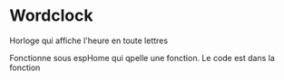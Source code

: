 # Wordclock
Horloge qui affiche l'heure en toute lettres

Fonctionne sous espHome qui qpelle une fonction.
Le code est dans la fonction
